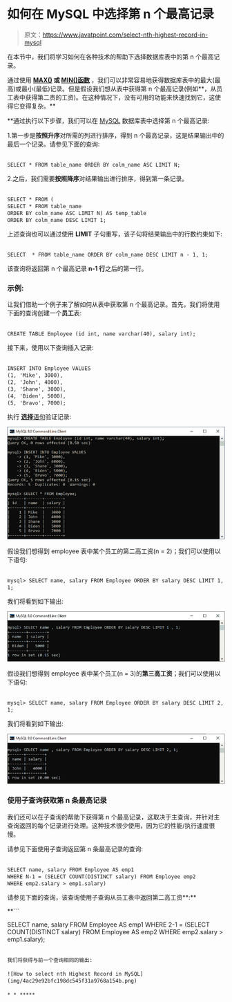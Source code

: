 # 如何在 MySQL 中选择第 n 个最高记录

> 原文：<https://www.javatpoint.com/select-nth-highest-record-in-mysql>

在本节中，我们将学习如何在各种技术的帮助下选择数据库表中的第 n 个最高记录。

通过使用 **[MAX()](https://www.javatpoint.com/mysql-max) 或 [MIN()函数](https://www.javatpoint.com/mysql-min)** ，我们可以非常容易地获得数据库表中的最大(最高)或最小(最低)记录。但是假设我们想从表中获得第 n 个最高记录(例如**，从员工表中获得第二贵的工资)。在这种情况下，没有可用的功能来快速找到它，这使得它变得复杂。**

 **通过执行以下步骤，我们可以在 [MySQL](https://www.javatpoint.com/mysql-tutorial) 数据库表中选择第 n 个最高记录:

1.第一步是**按照升序**对所需的列进行排序，得到 n 个最高记录，这是结果输出中的最后一个记录。请参见下面的查询:

```

SELECT * FROM table_name ORDER BY colm_name ASC LIMIT N;

```

2.之后，我们需要**按照降序**对结果输出进行排序，得到第一条记录。

```

SELECT * FROM (
SELECT * FROM table_name 
ORDER BY colm_name ASC LIMIT N) AS temp_table
ORDER BY colm_name DESC LIMIT 1;

```

上述查询也可以通过使用 **LIMIT** 子句重写，该子句将结果输出中的行数约束如下:

```

SELECT  * FROM table_name ORDER BY colm_name DESC LIMIT n - 1, 1;

```

该查询将返回第 n 个最高记录 **n-1 行**之后的第一行。

### 示例:

让我们借助一个例子来了解如何从表中获取第 n 个最高记录。首先，我们将使用下面的查询创建一个**员工**表:

```

CREATE TABLE Employee (id int, name varchar(40), salary int);

```

接下来，使用以下查询插入记录:

```

INSERT INTO Employee VALUES 
(1, 'Mike', 3000),
(2, 'John', 4000),
(3, 'Shane', 3000),
(4, 'Biden', 5000),
(5, 'Bravo', 7000);

```

执行 [**选择**语句](https://www.javatpoint.com/mysql-select)验证记录:

![How to select nth Highest Record in MySQL](img/74c5b09b6d287d6cb62447082474dd10.png)

假设我们想得到 employee 表中某个员工的第二高工资(n = 2)；我们可以使用以下语句:

```

mysql> SELECT name, salary FROM Employee ORDER BY salary DESC LIMIT 1, 1;

```

我们将看到如下输出:

![How to select nth Highest Record in MySQL](img/2da6ebd375aaa05c8c624f8edb8135a6.png)

假设我们想得到 employee 表中某个员工(n = 3)的**第三高工资**；我们可以使用以下语句:

```

mysql> SELECT name, salary FROM Employee ORDER BY salary DESC LIMIT 2, 1;

```

我们将看到如下输出:

![How to select nth Highest Record in MySQL](img/93db0f0bd05666edfe8a4ab59ccda638.png)

### 使用子查询获取第 n 条最高记录

我们还可以在子查询的帮助下获得第 n 个最高记录，这取决于主查询，并针对主查询返回的每个记录进行处理。这种技术很少使用，因为它的性能/执行速度很慢。

请参见下面使用子查询返回第 n 条最高记录的查询:

```

SELECT name, salary FROM Employee AS emp1 
WHERE N-1 = (SELECT COUNT(DISTINCT salary) FROM Employee emp2 
WHERE emp2.salary > emp1.salary)

```

请参见下面的查询，该查询使用子查询从员工表中返回第二高工资**:**

 **```

SELECT name, salary FROM Employee AS emp1 
WHERE 2-1 = (SELECT COUNT(DISTINCT salary) FROM Employee AS emp2 
WHERE emp2.salary > emp1.salary);

```

我们将获得与前一个查询相同的输出:

![How to select nth Highest Record in MySQL](img/4ac29e92bfc198dc545f31a9768a154b.png)

* * *****